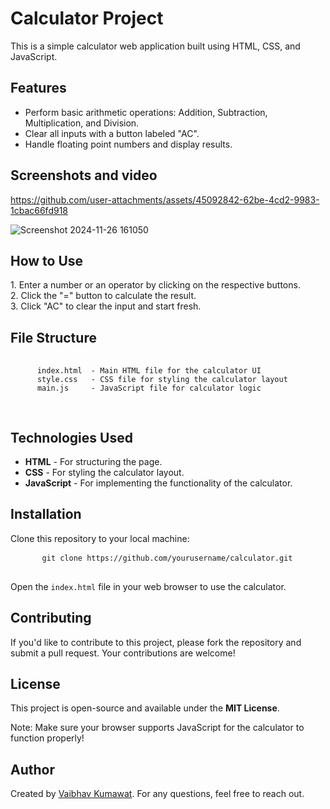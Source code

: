 <h1>Calculator Project</h1>
    <p>This is a simple calculator web application built using HTML, CSS, and JavaScript.</p>

  <h2>Features</h2>
    <ul>
      <li>Perform basic arithmetic operations: Addition, Subtraction, Multiplication, and Division.</li>
      <li>Clear all inputs with a button labeled "AC".</li>
      <li>Handle floating point numbers and display results.</li>
    </ul>


  <h2>Screenshots and video</h2>




https://github.com/user-attachments/assets/45092842-62be-4cd2-9983-1cbac66fd918


![Screenshot 2024-11-26 161050](https://github.com/user-attachments/assets/9cae36a2-ccfc-4557-ba49-f869305c7e7a)




   <h2>How to Use</h2>
    <p>
      1. Enter a number or an operator by clicking on the respective buttons.<br>
      2. Click the "=" button to calculate the result.<br>
      3. Click "AC" to clear the input and start fresh.
    </p>

  <h2>File Structure</h2>
    <pre>
      <code>
      index.html  - Main HTML file for the calculator UI
      style.css   - CSS file for styling the calculator layout
      main.js     - JavaScript file for calculator logic
      </code>
    </pre>

  <h2>Technologies Used</h2>
    <ul>
      <li><strong>HTML</strong> - For structuring the page.</li>
      <li><strong>CSS</strong> - For styling the calculator layout.</li>
      <li><strong>JavaScript</strong> - For implementing the functionality of the calculator.</li>
    </ul>

  <h2>Installation</h2>
    <p>Clone this repository to your local machine:</p>
    <pre>
      <code>git clone https://github.com/yourusername/calculator.git</code>
    </pre>

  <p>Open the <code>index.html</code> file in your web browser to use the calculator.</p>

  <h2>Contributing</h2>
    <p>If you'd like to contribute to this project, please fork the repository and submit a pull request. Your contributions are welcome!</p>

  <h2>License</h2>
    <p>This project is open-source and available under the <strong>MIT License</strong>.</p>

  <p class="note">Note: Make sure your browser supports JavaScript for the calculator to function properly!</p>

 <h2>Author</h2>
        <p>Created by <a href="https://github.com/vaibhavkumawat2005">Vaibhav Kumawat</a>. For any questions, feel free to reach out.</p>
